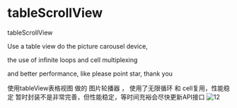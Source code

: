 # tableScrollView
tableScrollView

Use a table view do the picture carousel device, 

the use of infinite loops and cell multiplexing 

and better performance, like please point star, thank you

使用tableView表格视图 做的 图片轮播器 ， 使用了无限循环 和 cell复用，性能稳定
暂时封装不是非常完善，但性能稳定，等时间充裕会尽快更新API接口
![12](https://github.com/ChinaArJun/tableScrollView/blob/master/tableScrollViewGif.gif)
